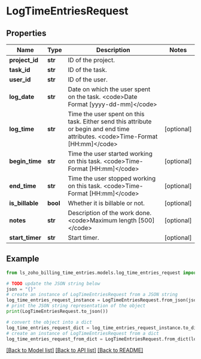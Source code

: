 # LogTimeEntriesRequest


## Properties

Name | Type | Description | Notes
------------ | ------------- | ------------- | -------------
**project_id** | **str** | ID of the project. | 
**task_id** | **str** | ID of the task. | 
**user_id** | **str** | ID of the user. | 
**log_date** | **str** | Date on which the user spent on the task. &lt;code&gt;Date Format [yyyy-dd-mm]&lt;/code&gt; | 
**log_time** | **str** | Time the user spent on this task. Either send this attribute or begin and end time attributes. &lt;code&gt;Time-Format [HH:mm]&lt;/code&gt; | [optional] 
**begin_time** | **str** | Time the user started working on this task. &lt;code&gt;Time-Format [HH:mm]&lt;/code&gt; | [optional] 
**end_time** | **str** | Time the user stopped working on this task. &lt;code&gt;Time-Format [HH:mm]&lt;/code&gt; | [optional] 
**is_billable** | **bool** | Whether it is billable or not. | [optional] 
**notes** | **str** | Description of the work done. &lt;code&gt;Maximum length [500]&lt;/code&gt; | [optional] 
**start_timer** | **str** | Start timer. | [optional] 

## Example

```python
from ls_zoho_billing_time_entries.models.log_time_entries_request import LogTimeEntriesRequest

# TODO update the JSON string below
json = "{}"
# create an instance of LogTimeEntriesRequest from a JSON string
log_time_entries_request_instance = LogTimeEntriesRequest.from_json(json)
# print the JSON string representation of the object
print(LogTimeEntriesRequest.to_json())

# convert the object into a dict
log_time_entries_request_dict = log_time_entries_request_instance.to_dict()
# create an instance of LogTimeEntriesRequest from a dict
log_time_entries_request_from_dict = LogTimeEntriesRequest.from_dict(log_time_entries_request_dict)
```
[[Back to Model list]](../README.md#documentation-for-models) [[Back to API list]](../README.md#documentation-for-api-endpoints) [[Back to README]](../README.md)


